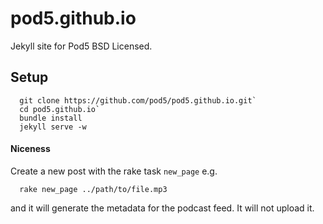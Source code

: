 # pod5.github.io

Jekyll site for Pod5
BSD Licensed.

## Setup

```
  git clone https://github.com/pod5/pod5.github.io.git`
  cd pod5.github.io`
  bundle install
  jekyll serve -w
```
  
#### Niceness

Create a new post with the rake task `new_page` e.g.

```
  rake new_page ../path/to/file.mp3
```

and it will generate the metadata for the podcast feed. It will not upload it.